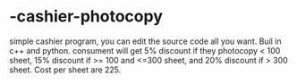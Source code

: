 # -cashier-photocopy
simple cashier program, you can edit the source code all you want. Buil in c++ and python.
consument will get 5% discount if they photocopy < 100 sheet, 15% discount if >= 100 and <=300 sheet, and 20% discount if > 300 sheet. Cost per sheet are 225.
